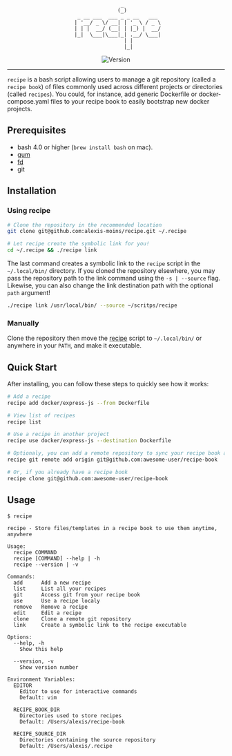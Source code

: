 <div align='center'>

```
                _            
               (_)           
  _ __ ___  ___ _ _ __   ___ 
 | '__/ _ \/ __| | '_ \ / _ \
 | | |  __/ (__| | |_) |  __/
 |_|  \___|\___|_| .__/ \___|
                 | |         
                 |_|         
```

![Version](https://img.shields.io/badge/version-0.1.0-blue.svg)

</div>

---

`recipe` is a bash script allowing users to manage a git repository (called a `recipe book`) of files commonly used across different projects or directories (called `recipes`). You could, for instance, add generic Dockerfile or docker-compose.yaml files to your recipe book to easily bootstrap new docker projects.

## Prerequisites

- bash 4.0 or higher (`brew install bash` on mac).
- [gum](https://github.com/charmbracelet/gum)
- [fd](https://github.com/sharkdp/fd)
- git


## Installation

### Using recipe

```bash
# Clone the repository in the recommended location
git clone git@github.com:alexis-moins/recipe.git ~/.recipe

# Let recipe create the symbolic link for you!
cd ~/.recipe && ./recipe link
```

The last command creates a symbolic link to the `recipe` script in the `~/.local/bin/` directory. If you cloned the repository elsewhere, you may pass the repository path to the link command using the `-s | --source` flag. Likewise, you can also change the link destination path with the optional `path` argument!
```bash
./recipe link /usr/local/bin/ --source ~/scritps/recipe
```

### Manually

Clone the repository then move the [recipe](recipe) script to `~/.local/bin/` or anywhere in your `PATH`, and make it executable.

## Quick Start

After installing, you can follow these steps to quickly see how it works:

```bash
# Add a recipe
recipe add docker/express-js --from Dockerfile

# View list of recipes
recipe list

# Use a recipe in another project
recipe use docker/express-js --destination Dockerfile

# Optionaly, you can add a remote repository to sync your recipe book across devices
recipe git remote add origin git@github.com:awesome-user/recipe-book

# Or, if you already have a recipe book
recipe clone git@github.com:awesome-user/recipe-book
```

## Usage

```
$ recipe

recipe - Store files/templates in a recipe book to use them anytime, anywhere

Usage:
  recipe COMMAND
  recipe [COMMAND] --help | -h
  recipe --version | -v

Commands:
  add      Add a new recipe
  list     List all your recipes
  git      Access git from your recipe book
  use      Use a recipe localy
  remove   Remove a recipe
  edit     Edit a recipe
  clone    Clone a remote git repository
  link     Create a symbolic link to the recipe executable

Options:
  --help, -h
    Show this help

  --version, -v
    Show version number

Environment Variables:
  EDITOR
    Editor to use for interactive commands
    Default: vim

  RECIPE_BOOK_DIR
    Directories used to store recipes
    Default: /Users/alexis/recipe-book

  RECIPE_SOURCE_DIR
    Directories containing the source repository
    Default: /Users/alexis/.recipe
```
